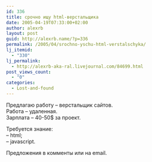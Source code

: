```yaml
---
id: 336
title: срочно ищу html-верстальщика
date: 2005-04-19T07:33:00+02:00
author: alexrb
layout: post
guid: http://alexrb.name/?p=336
permalink: /2005/04/srochno-yschu-html-verstalschyka/
lj_itemid:
  - "330"
lj_permalink:
  - http://alexrb-aka-ral.livejournal.com/84699.html
post_views_count:
  - "0"
categories:
  - Lost-and-found
---
```

Предлагаю работу &#8211; верстальщик сайтов.  
Работа &#8211; удаленная.  
Зарплата &#8211; 40-50$ за проект. 

Требуется знание:  
&#8211; html;  
&#8211; javascript.

Предложения в комменты или на email.